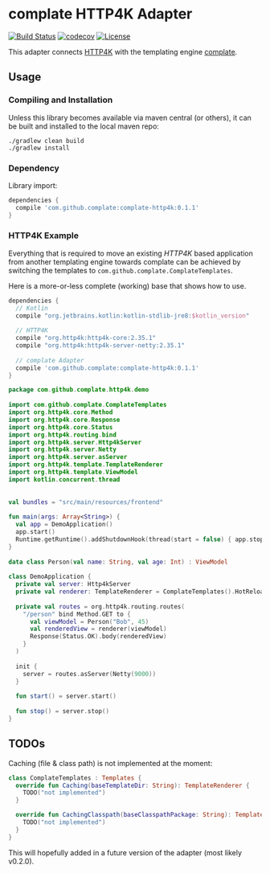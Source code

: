 # complate HTTP4K Adapter

[![Build Status](https://travis-ci.org/complate/complate-http4k.svg?branch=master)](https://travis-ci.org/complate/complate-http4k)
[![codecov](https://codecov.io/gh/complate/complate-http4k/branch/master/graph/badge.svg)](https://codecov.io/gh/complate/complate-http4k)
[![License](https://img.shields.io/badge/license-Apache%20License%202.0-blue.svg)](http://www.apache.org/licenses/LICENSE-2.0.txt)


This adapter connects [HTTP4K](https://http4k.org) with the templating engine [complate](https://github.com/complate). 

## Usage

### Compiling and Installation

Unless this library becomes available via maven central (or others), it can be built and installed to the local maven repo:

    ./gradlew clean build
    ./gradlew install

### Dependency

Library import:

```gradle
dependencies {
  compile 'com.github.complate:complate-http4k:0.1.1'
}
```

### HTTP4K Example

Everything that is required to move an existing _HTTP4K_ based application from another templating engine towards complate
can be achieved by switching the templates to `com.github.complate.ComplateTemplates`.
  
Here is a more-or-less complete (working) base that shows how to use.

```gradle
dependencies {
  // Kotlin
  compile "org.jetbrains.kotlin:kotlin-stdlib-jre8:$kotlin_version"
  
  // HTTP4K
  compile "org.http4k:http4k-core:2.35.1"
  compile "org.http4k:http4k-server-netty:2.35.1"
  
  // complate Adapter
  compile 'com.github.complate:complate-http4k:0.1.1'
}
```
  
```kotlin
package com.github.complate.http4k.demo
  
import com.github.complate.ComplateTemplates
import org.http4k.core.Method
import org.http4k.core.Response
import org.http4k.core.Status
import org.http4k.routing.bind
import org.http4k.server.Http4kServer
import org.http4k.server.Netty
import org.http4k.server.asServer
import org.http4k.template.TemplateRenderer
import org.http4k.template.ViewModel
import kotlin.concurrent.thread
  
  
val bundles = "src/main/resources/frontend"
  
fun main(args: Array<String>) {
  val app = DemoApplication()
  app.start()
  Runtime.getRuntime().addShutdownHook(thread(start = false) { app.stop() })
}
  
data class Person(val name: String, val age: Int) : ViewModel
  
class DemoApplication {
  private val server: Http4kServer
  private val renderer: TemplateRenderer = ComplateTemplates().HotReload(bundles)
  
  private val routes = org.http4k.routing.routes(
    "/person" bind Method.GET to {
      val viewModel = Person("Bob", 45)
      val renderedView = renderer(viewModel)
      Response(Status.OK).body(renderedView)
    }
  )
  
  init {
    server = routes.asServer(Netty(9000))
  }
  
  fun start() = server.start()
    
  fun stop() = server.stop()
}
```

## TODOs

Caching (file & class path) is not implemented at the moment:

```kotlin
class ComplateTemplates : Templates {
  override fun Caching(baseTemplateDir: String): TemplateRenderer {
    TODO("not implemented")
  }

  override fun CachingClasspath(baseClasspathPackage: String): TemplateRenderer {
    TODO("not implemented")
  }
}
```

This will hopefully added in a future version of the adapter (most likely v0.2.0).
